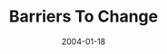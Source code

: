 ---
layout: message
category: message
series: "The DNA Of Change"
title: "Barriers To Change"
date: 2004-01-18
message_id: 188
---